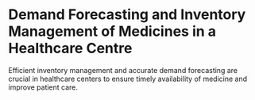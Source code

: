 # Demand Forecasting and Inventory Management of Medicines in a Healthcare Centre
Efficient inventory management and accurate demand forecasting are crucial in healthcare centers to ensure timely availability of medicine and improve patient care.
